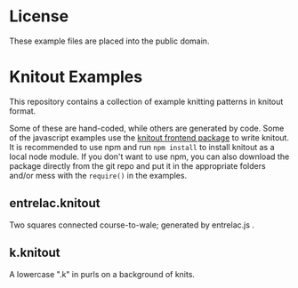 # License

These example files are placed into the public domain.

# Knitout Examples

This repository contains a collection of example knitting patterns in knitout format.

Some of these are hand-coded, while others are generated by code. Some of the javascript examples use the [knitout frontend package](https://github.com/textiles-lab/knitout-frontend-js) to write knitout. It is recommended to use npm and run `npm install` to install knitout as a local node module. If you don't want to use npm, you can also download the package directly from the git repo and put it in the appropriate folders and/or mess with the `require()` in the examples.

## entrelac.knitout

Two squares connected course-to-wale; generated by entrelac.js .

## k.knitout

A lowercase ".k" in purls on a background of knits.
